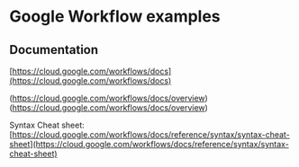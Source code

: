 # Google Workflow examples

## Documentation

[https://cloud.google.com/workflows/docs](https://cloud.google.com/workflows/docs)

(https://cloud.google.com/workflows/docs/overview)(https://cloud.google.com/workflows/docs/overview)

Syntax Cheat sheet: [https://cloud.google.com/workflows/docs/reference/syntax/syntax-cheat-sheet](https://cloud.google.com/workflows/docs/reference/syntax/syntax-cheat-sheet)
